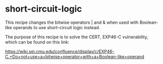 # short-circuit-logic
This recipe changes the bitwise operators | and & when used with Boolean-like operands to use short-circuit logic instead.

The purpose of this recipe is to solve the CERT, EXP46-C vulnerability, which can be found on this link:

https://wiki.sei.cmu.edu/confluence/display/c/EXP46-C.+Do+not+use+a+bitwise+operator+with+a+Boolean-like+operand
